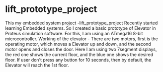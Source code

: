 # lift_prototype_project
This my embedded system project -lift_prototype_project
Recently started learning Embedded systems. So I created a basic prototype of Elevator in Proteus simulation software.
For this, I am using an ATmega16 8-bit microcontroller.
Working of the elevator -
There are two motors, first is the operating motor, which moves a Elevator up and down, and the second motor opens and closes the door.
Here I am using two 7segment displays, the red one shows the current floor, and the blue one shows the desired floor.
If user don't press any button for 10 seconds, then by default, the Elevator will reach the 1st floor.
